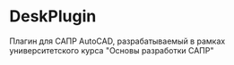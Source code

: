 # DeskPlugin

Плагин для САПР AutoCAD, разрабатываемый в рамках университетского курса "Основы разработки САПР"